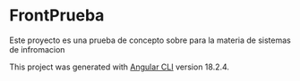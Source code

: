 # FrontPrueba
Este proyecto es una prueba de concepto sobre para la materia de sistemas de infromacion

This project was generated with [Angular CLI](https://github.com/angular/angular-cli) version 18.2.4.
